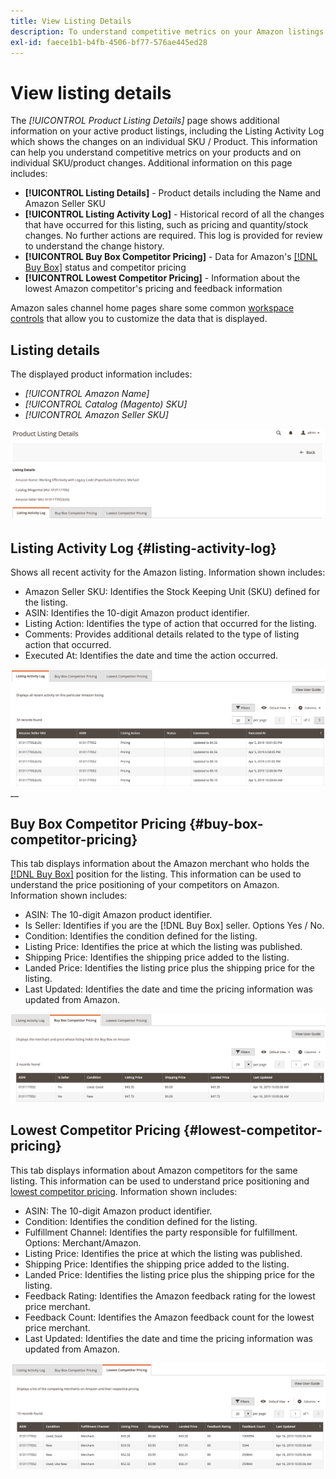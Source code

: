 ```yaml
---
title: View Listing Details
description: To understand competitive metrics on your Amazon listings and on individual SKU/product changes, review the Product Listing Details page .
exl-id: faece1b1-b4fb-4506-bf77-576ae445ed28
---
```

# View listing details

The _[!UICONTROL Product Listing Details]_ page shows additional information on your active product listings, including the Listing Activity Log which shows the changes on an individual SKU / Product. This information can help you understand competitive metrics on your products and on individual SKU/product changes. Additional information on this page includes:

- **[!UICONTROL Listing Details]** - Product details including the Name and Amazon Seller SKU
- **[!UICONTROL Listing Activity Log]** - Historical record of all the changes that have occurred for this listing, such as pricing and quantity/stock changes. No further actions are required. This log is provided for review to understand the change history.
- **[!UICONTROL Buy Box Competitor Pricing]** - Data for Amazon's [[!DNL Buy Box]](./buy-box-competitor-pricing.md) status and competitor pricing
- **[!UICONTROL Lowest Competitor Pricing]** - Information about the lowest Amazon competitor's pricing and feedback information

Amazon sales channel home pages share some common [workspace controls](./workspace-controls.md) that allow you to customize the data that is displayed.

## Listing details

The displayed product information includes:

- _[!UICONTROL Amazon Name]_
- _[!UICONTROL Catalog (Magento) SKU]_
- _[!UICONTROL Amazon Seller SKU]_

![Listing details](assets/amazon-product-listing-details.png)

## Listing Activity Log {#listing-activity-log}

Shows all recent activity for the Amazon listing. Information shown includes:

- Amazon Seller SKU: Identifies the Stock Keeping Unit (SKU) defined for the listing.
- ASIN: Identifies the 10-digit Amazon product identifier.
- Listing Action: Identifies the type of action that occurred for the listing.
- Comments: Provides additional details related to the type of listing action that occurred.
- Executed At: Identifies the date and time the action occurred.

![Product listing details - Listing Activity log](assets/amazon-listing-activity-log.png)
__

## Buy Box Competitor Pricing {#buy-box-competitor-pricing}

This tab displays information about the Amazon merchant who holds the [[!DNL Buy Box]](./buy-box-competitor-pricing.md) position for the listing. This information can be used to understand the price positioning of your competitors on Amazon. Information shown includes:

- ASIN: The 10-digit Amazon product identifier.
- Is Seller: Identifies if you are the [!DNL Buy Box] seller. Options Yes / No.
- Condition: Identifies the condition defined for the listing.
- Listing Price: Identifies the price at which the listing was published.
- Shipping Price: Identifies the shipping price added to the listing.
- Landed Price: Identifies the listing price plus the shipping price for the listing.
- Last Updated: Identifies the date and time the pricing information was updated from Amazon.

![Product listing details: Buy Box competitor pricing](assets/amazon-listing-details-buy-box-2.png)

## Lowest Competitor Pricing {#lowest-competitor-pricing}

This tab displays information about Amazon competitors for the same listing. This information can be used to understand price positioning and [lowest competitor pricing](./lowest-competitor-pricing.md). Information shown includes:

- ASIN: The 10-digit Amazon product identifier.
- Condition: Identifies the condition defined for the listing.
- Fulfillment Channel: Identifies the party responsible for fulfillment. Options: Merchant/Amazon.
- Listing Price: Identifies the price at which the listing was published.
- Shipping Price: Identifies the shipping price added to the listing.
- Landed Price: Identifies the listing price plus the shipping price for the listing.
- Feedback Rating: Identifies the Amazon feedback rating for the lowest price merchant.
- Feedback Count: Identifies the Amazon feedback count for the lowest price merchant.
- Last Updated: Identifies the date and time the pricing information was updated from Amazon.

![Product listing details - lowest competitor pricing](assets/amazon-listing-details-lowest-comp.png)
